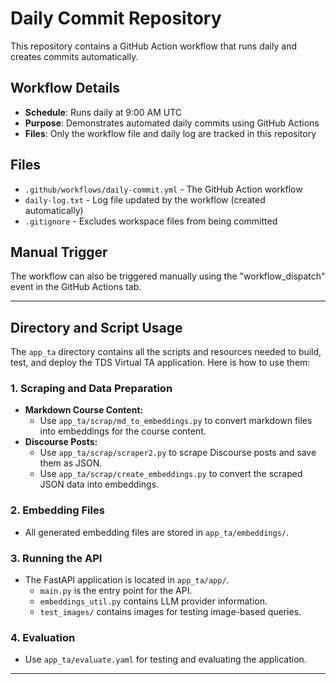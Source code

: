 # Daily Commit Repository

This repository contains a GitHub Action workflow that runs daily and creates commits automatically.

## Workflow Details

- **Schedule**: Runs daily at 9:00 AM UTC
- **Purpose**: Demonstrates automated daily commits using GitHub Actions
- **Files**: Only the workflow file and daily log are tracked in this repository

## Files

- `.github/workflows/daily-commit.yml` - The GitHub Action workflow
- `daily-log.txt` - Log file updated by the workflow (created automatically)
- `.gitignore` - Excludes workspace files from being committed

## Manual Trigger

The workflow can also be triggered manually using the "workflow_dispatch" event in the GitHub Actions tab.

---

## **Directory and Script Usage**

The `app_ta` directory contains all the scripts and resources needed to build, test, and deploy the TDS Virtual TA application. Here is how to use them:

### **1. Scraping and Data Preparation**
- **Markdown Course Content:**
  - Use `app_ta/scrap/md_to_embeddings.py` to convert markdown files into embeddings for the course content.
- **Discourse Posts:**
  - Use `app_ta/scrap/scraper2.py` to scrape Discourse posts and save them as JSON.
  - Use `app_ta/scrap/create_embeddings.py` to convert the scraped JSON data into embeddings.

### **2. Embedding Files**
- All generated embedding files are stored in `app_ta/embeddings/`.

### **3. Running the API**
- The FastAPI application is located in `app_ta/app/`.
  - `main.py` is the entry point for the API.
  - `embeddings_util.py` contains LLM provider information.
  - `test_images/` contains images for testing image-based queries.

### **4. Evaluation**
- Use `app_ta/evaluate.yaml` for testing and evaluating the application.

--- 